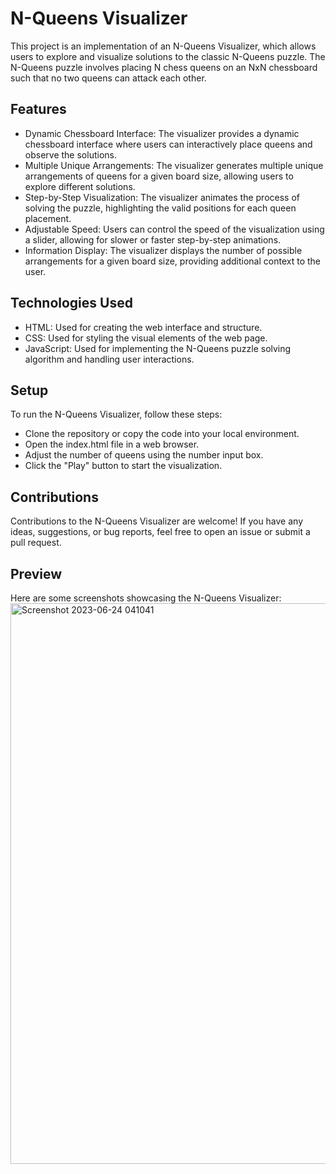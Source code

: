 # N-Queens Visualizer

This project is an implementation of an N-Queens Visualizer, which allows users to explore and visualize solutions to the classic N-Queens puzzle. The N-Queens puzzle involves placing N chess queens on an NxN chessboard such that no two queens can attack each other.

## Features

- Dynamic Chessboard Interface: The visualizer provides a dynamic chessboard interface where users can interactively place queens and observe the solutions.
- Multiple Unique Arrangements: The visualizer generates multiple unique arrangements of queens for a given board size, allowing users to explore different solutions.
- Step-by-Step Visualization: The visualizer animates the process of solving the puzzle, highlighting the valid positions for each queen placement.
- Adjustable Speed: Users can control the speed of the visualization using a slider, allowing for slower or faster step-by-step animations.
- Information Display: The visualizer displays the number of possible arrangements for a given board size, providing additional context to the user.


## Technologies Used

- HTML: Used for creating the web interface and structure.
- CSS: Used for styling the visual elements of the web page.
- JavaScript: Used for implementing the N-Queens puzzle solving algorithm and handling user interactions.

## Setup
To run the N-Queens Visualizer, follow these steps:
- Clone the repository or copy the code into your local environment.
- Open the index.html file in a web browser.
- Adjust the number of queens using the number input box.
- Click the "Play" button to start the visualization.

## Contributions
Contributions to the N-Queens Visualizer are welcome! If you have any ideas, suggestions, or bug reports, feel free to open an issue or submit a pull request.

## Preview
Here are some screenshots showcasing the N-Queens Visualizer:
<img width="897" alt="Screenshot 2023-06-24 041041" src="https://github.com/shashwat39/queensolve/assets/110004769/8b187008-6418-4371-ab80-c164784b7392">

